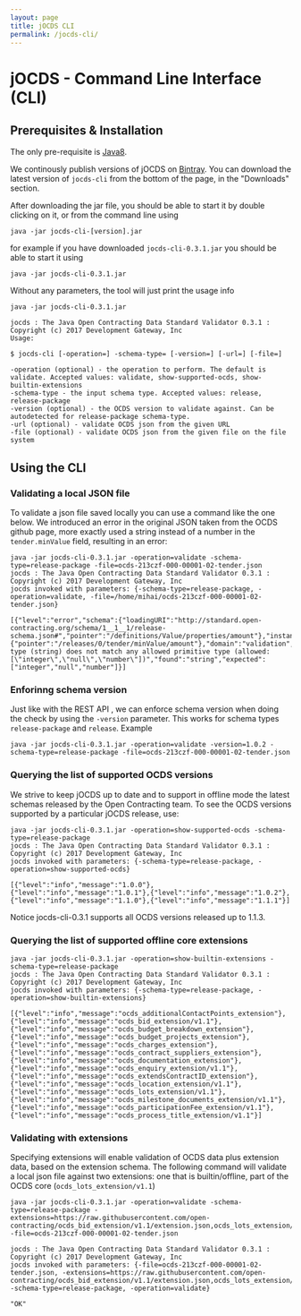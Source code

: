 ```yaml
---
layout: page
title: jOCDS CLI
permalink: /jocds-cli/
---
```


# jOCDS - Command Line Interface (CLI)

## Prerequisites & Installation

The only pre-requisite is [Java8](https://java.com/en/download/).

We continously publish versions of jOCDS on [Bintray](https://bintray.com/devgateway/jocds/jocds).
You can download the latest version of `jocds-cli` from the bottom of the page, in the "Downloads" section.

After downloading the jar file, you should be able to start it by double clicking on it, or from the command line using

```
java -jar jocds-cli-[version].jar
```

for example if you have downloaded `jocds-cli-0.3.1.jar` you should be able to start it using

```
java -jar jocds-cli-0.3.1.jar
```

Without any parameters, the tool will just print the usage info

```
java -jar jocds-cli-0.3.1.jar

jocds : The Java Open Contracting Data Standard Validator 0.3.1 : Copyright (c) 2017 Development Gateway, Inc
Usage:

$ jocds-cli [-operation=] -schema-type= [-version=] [-url=] [-file=]

-operation (optional) - the operation to perform. The default is validate. Accepted values: validate, show-supported-ocds, show-builtin-extensions
-schema-type - the input schema type. Accepted values: release, release-package
-version (optional) - the OCDS version to validate against. Can be autodetected for release-package schema-type.
-url (optional) - validate OCDS json from the given URL
-file (optional) - validate OCDS json from the given file on the file system
```


## Using the CLI

### Validating a local JSON file

To validate a json file saved locally you can use a command like the one below. We introduced an error in the original JSON taken
from the OCDS github page, more exactly used a string instead of a number in the `tender.minValue` field, resulting in an error:

```
java -jar jocds-cli-0.3.1.jar -operation=validate -schema-type=release-package -file=ocds-213czf-000-00001-02-tender.json
jocds : The Java Open Contracting Data Standard Validator 0.3.1 : Copyright (c) 2017 Development Gateway, Inc
jocds invoked with parameters: {-schema-type=release-package, -operation=validate, -file=/home/mihai/ocds-213czf-000-00001-02-tender.json}

[{"level":"error","schema":{"loadingURI":"http://standard.open-contracting.org/schema/1__1__1/release-schema.json#","pointer":"/definitions/Value/properties/amount"},"instance":{"pointer":"/releases/0/tender/minValue/amount"},"domain":"validation","keyword":"type","message":"instance type (string) does not match any allowed primitive type (allowed: [\"integer\",\"null\",\"number\"])","found":"string","expected":["integer","null","number"]}]

```

### Enforinng schema version

Just like with the REST API , we can enforce schema version when doing the check by using the `-version` parameter.
This works for schema types `release-package` and `release`. Example

```
java -jar jocds-cli-0.3.1.jar -operation=validate -version=1.0.2 -schema-type=release-package -file=ocds-213czf-000-00001-02-tender.json
```


### Querying the list of supported OCDS versions

We strive to keep jOCDS up to date and to support in offline mode the latest schemas released by the Open Contracting team.
To see the OCDS versions supported by a particular jOCDS release, use:

```
java -jar jocds-cli-0.3.1.jar -operation=show-supported-ocds -schema-type=release-package
jocds : The Java Open Contracting Data Standard Validator 0.3.1 : Copyright (c) 2017 Development Gateway, Inc
jocds invoked with parameters: {-schema-type=release-package, -operation=show-supported-ocds}

[{"level":"info","message":"1.0.0"},{"level":"info","message":"1.0.1"},{"level":"info","message":"1.0.2"},{"level":"info","message":"1.1.0"},{"level":"info","message":"1.1.1"}]

```

Notice jocds-cli-0.3.1 supports all OCDS versions released up to 1.1.3.

### Querying the list of supported offline core extensions

```
java -jar jocds-cli-0.3.1.jar -operation=show-builtin-extensions -schema-type=release-package
jocds : The Java Open Contracting Data Standard Validator 0.3.1 : Copyright (c) 2017 Development Gateway, Inc
jocds invoked with parameters: {-schema-type=release-package, -operation=show-builtin-extensions}

[{"level":"info","message":"ocds_additionalContactPoints_extension"},{"level":"info","message":"ocds_bid_extension/v1.1"},{"level":"info","message":"ocds_budget_breakdown_extension"},{"level":"info","message":"ocds_budget_projects_extension"},{"level":"info","message":"ocds_charges_extension"},{"level":"info","message":"ocds_contract_suppliers_extension"},{"level":"info","message":"ocds_documentation_extension"},{"level":"info","message":"ocds_enquiry_extension/v1.1"},{"level":"info","message":"ocds_extendsContractID_extension"},{"level":"info","message":"ocds_location_extension/v1.1"},{"level":"info","message":"ocds_lots_extension/v1.1"},{"level":"info","message":"ocds_milestone_documents_extension/v1.1"},{"level":"info","message":"ocds_participationFee_extension/v1.1"},{"level":"info","message":"ocds_process_title_extension/v1.1"}]
```

### Validating with extensions

Specifying extensions will enable validation of OCDS data plus extension data, based on the extension schema. The following command will validate a local json
file against two extensions: one that is builtin/offline, part of the OCDS core (`ocds_lots_extension/v1.1`)

```
java -jar jocds-cli-0.3.1.jar -operation=validate -schema-type=release-package -extensions=https://raw.githubusercontent.com/open-contracting/ocds_bid_extension/v1.1/extension.json,ocds_lots_extension/v1.1
-file=ocds-213czf-000-00001-02-tender.json

jocds : The Java Open Contracting Data Standard Validator 0.3.1 : Copyright (c) 2017 Development Gateway, Inc
jocds invoked with parameters: {-file=ocds-213czf-000-00001-02-tender.json, -extensions=https://raw.githubusercontent.com/open-contracting/ocds_bid_extension/v1.1/extension.json,ocds_lots_extension/v1.1, -schema-type=release-package, -operation=validate}

"OK"

```

